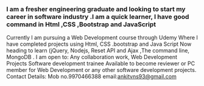 ### I am a fresher engineering graduate and looking to start my career in software industry .I am a quick learner, I have good command in Html ,CSS ,Bootstrap and JavaScript
Currently I am pursuing a Web Development course through Udemy Where I have completed projects using Html, CSS .bootstrap and Java Script Now heading to learn (jQuery, Nodejs, Reset API and Ajax ,The command line, MongoDB .
I am open to:
Any collaboration work,
Web Development Projects
Software development trainee
Available to become reviewer or PC member for Web Development or any other software development projects.
Contact Details:
Mob no.9970466388
email:ankitvns93@gmail.com




